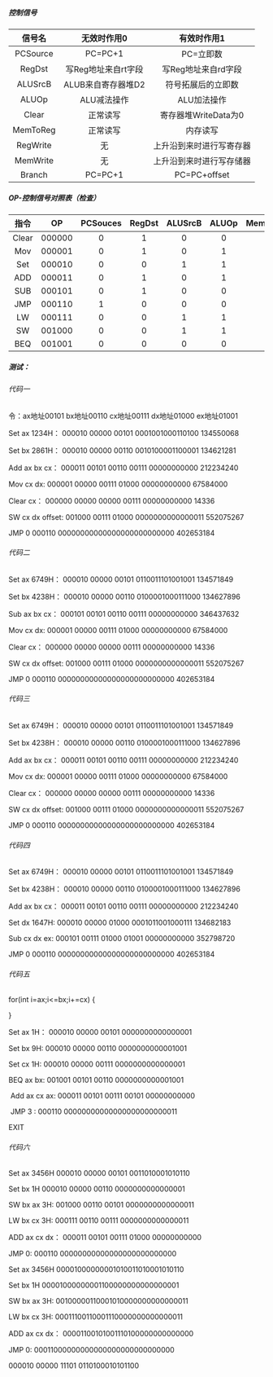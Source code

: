 ##### 控制信号


|  信号名  |     无效时作用0     |       有效时作用1        |
| :------: | :-----------------: | :----------------------: |
| PCSource |       PC=PC+1       |        PC=立即数         |
|  RegDst  | 写Reg地址来自rt字段 |   写Reg地址来自rd字段    |
| ALUSrcB  | ALUB来自寄存器堆D2  |    符号拓展后的立即数    |
|  ALUOp   |     ALU减法操作     |       ALU加法操作        |
|  Clear   |      正常读写       |   寄存器堆WriteData为0   |
| MemToReg |      正常读写       |         内存读写         |
| RegWrite |         无          | 上升沿到来时进行写寄存器 |
| MemWrite |         无          | 上升沿到来时进行写存储器 |
|  Branch  |       PC=PC+1       |       PC=PC+offset       |

##### OP-控制信号对照表（检查）

| 指令  |   OP   | PCSouces | RegDst | ALUSrcB | ALUOp | MemToReg | RegWrite | MemWrite | Clear | Branch |
| :---: | :----: | :------: | :----: | :-----: | :---: | :------: | :------: | :------: | :---: | :----: |
| Clear | 000000 |    0     |   1    |    0    |   0   |    0     |    1     |    0     |   1   |   0    |
|  Mov  | 000001 |    0     |   1    |    0    |   1   |    0     |    1     |    0     |   0   |   0    |
|  Set  | 000010 |    0     |   0    |    1    |   1   |    0     |    1     |    0     |   0   |   0    |
|  ADD  | 000011 |    0     |   1    |    0    |   1   |    0     |    1     |    0     |   0   |   0    |
|  SUB  | 000101 |    0     |   1    |    0    |   0   |    0     |    1     |    0     |   0   |   0    |
|  JMP  | 000110 |    1     |   0    |    0    |   0   |    0     |    0     |    0     |   0   |   0    |
|  LW   | 000111 |    0     |   0    |    1    |   1   |    1     |    1     |    0     |   0   |   0    |
|  SW   | 001000 |    0     |   0    |    1    |   1   |    0     |    0     |    1     |   0   |   0    |
|  BEQ  | 001001 |    0     |   0    |    0    |   0   |    0     |    0     |    0     |   0   |   1    |

##### 测试：

###### 代码一

令：ax地址00101  	bx地址00110	cx地址00111	dx地址01000	ex地址01001

Set ax 1234H： 		000010 00000 00101 0001001000110100   134550068

Set bx 2861H： 		000010 00000 00110 0010100001100001   134621281

Add ax bx cx： 		 000011 00101 00110 00111 00000000000	212234240

Mov cx dx:				 000001 00000 00111 01000 00000000000	67584000

Clear cx：				  000000 00000 00000 00111 00000000000	14336

SW cx dx offset:		001000 00111 01000 0000000000000011	552075267

JMP 0						  000110 00000000000000000000000000	402653184



###### 代码二

Set ax 6749H： 		000010 00000 00101 0110011101001001 134571849

Set bx 4238H： 		000010 00000 00110 0100001000111000 134627896

Sub ax bx cx： 		 000101 00101 00110 00111 00000000000	346437632

Mov cx dx:				 000001 00000 00111 01000 00000000000	67584000

Clear cx：				  000000 00000 00000 00111 00000000000	14336

SW cx dx offset:		001000 00111 01000 0000000000000011	552075267

JMP 0						  000110 00000000000000000000000000	402653184

###### 代码三

Set ax 6749H： 		000010 00000 00101 0110011101001001 134571849

Set bx 4238H： 		000010 00000 00110 0100001000111000 134627896

Add ax bx cx： 		 000011 00101 00110 00111 00000000000	212234240

Mov cx dx:				 000001 00000 00111 01000 00000000000	67584000

Clear cx：				  000000 00000 00000 00111 00000000000	14336

SW cx dx offset:		001000 00111 01000 0000000000000011	552075267

JMP 0						  000110 00000000000000000000000000	402653184



###### 代码四

Set ax 6749H： 		000010 00000 00101 0110011101001001 134571849

Set bx 4238H： 		000010 00000 00110 0100001000111000 134627896

Add ax bx cx： 		 000011 00101 00110 00111 00000000000	212234240

Set dx 1647H:            000010 00000 01000 0001011001000111  134682183

Sub cx dx ex:            000101 00111 01000 01001 00000000000   352798720

JMP 0						  000110 00000000000000000000000000	402653184



###### 代码五

for(int i=ax;i<=bx;i+=cx) {

}

Set ax 1H： 		000010 00000 00101 0000000000000001 

Set bx 9H:			000010 00000 00110 0000000000001001 

Set cx  1H:			000010 00000 00111 0000000000000001

BEQ ax bx:			001001 00101 00110  0000000000001001 

​	Add ax cx ax: 		000011 00101 00111 00101 00000000000

​	JMP 3			:		000110 00000000000000000000000011

EXIT



###### 代码六

Set ax 3456H			000010 00000 00101 0011010001010110

Set bx 1H		 	 	000010 00000 00110 0000000000000001

SW bx ax 3H:	   001000 00110 00101 0000000000000011

LW bx cx 3H:		000111 00110 00111 0000000000000011

ADD ax cx dx：	000011 00101 00111 01000 00000000000

JMP 0:					000110 00000000000000000000000000



Set ax 3456H			00001000000001010011010001010110

Set bx 1H		 	 	00001000000001100000000000000001

SW bx ax 3H:	   	00100000110001010000000000000011

LW bx cx 3H:			00011100110001110000000000000011

ADD ax cx dx：		00001100101001110100000000000000

JMP 0:						00011000000000000000000000000000



000010 00000 11101 0110100010101100





